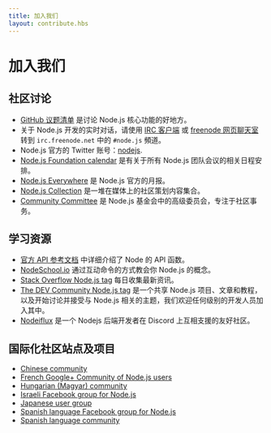 ```yaml
---
title: 加入我们
layout: contribute.hbs
---
```


# 加入我们

## 社区讨论

- [GitHub 议题清单](https://github.com/nodejs/node/issues) 是讨论 Node.js 核心功能的好地方。
- 关于 Node.js 开发的实时对话，请使用 [IRC 客户端](http://en.wikipedia.org/wiki/Comparison_of_Internet_Relay_Chat_clients) 或 [freenode 网页聊天室](http://webchat.freenode.net/?channels=node.js) 转到 `irc.freenode.net` 中的 `#node.js` 頻道。
- Node.js 官方的 Twitter 账号：[nodejs](https://twitter.com/nodejs).
- [Node.js Foundation calendar](https://nodejs.org/calendar) 是有关于所有 Node.js 团队会议的相关日程安排。
- [Node.js Everywhere](https://newsletter.nodejs.org) 是 Node.js 官方的月报。
- [Node.js Collection](https://medium.com/the-node-js-collection) 是一堆在媒体上的社区策划内容集合。
- [Community Committee](https://github.com/nodejs/community-committee) 是 Node.js 基金会中的高级委员会，专注于社区事务。


## 学习资源

- [官方 API 参考文档](/api) 中详细介绍了 Node 的 API 函数。
- [NodeSchool.io](http://nodeschool.io) 通过互动命令的方式教会你 Node.js 的概念。
- [Stack Overflow Node.js tag](http://stackoverflow.com/questions/tagged/node.js) 每日收集最新资讯。
- [The DEV Community Node.js tag](https://dev.to/t/node) 是一个共享 Node.js 项目、文章和教程，以及开始讨论并接受与 Node.js 相关的主题，我们欢迎任何级别的开发人员加入其中。
- [Nodeiflux](https://discordapp.com/invite/vUsrbjd) 是一个 Nodejs 后端开发者在 Discord 上互相支援的友好社区。

## 国际化社区站点及项目

- [Chinese community](http://cnodejs.org)
- [French Google+ Community of Node.js users](https://plus.google.com/communities/113346206415381691435)
- [Hungarian (Magyar) community](http://nodehun.blogspot.com/)
- [Israeli Facebook group for Node.js](https://www.facebook.com/groups/node.il/)
- [Japanese user group](http://nodejs.jp/)
- [Spanish language Facebook group for Node.js](https://www.facebook.com/groups/node.es/)
- [Spanish language community](http://nodehispano.com)
